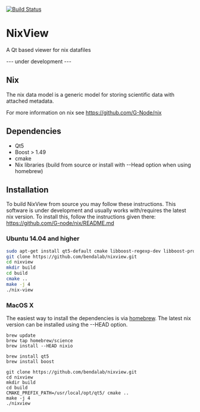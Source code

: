 [![Build Status](https://travis-ci.org/bendalab/NixView.svg?branch=master)](https://travis-ci.org/bendalab/NixView)

# NixView
A Qt based viewer for nix datafiles

--- under development ---

## Nix 
The nix data model is a generic model for storing scientific data with attached metadata.

For more information on nix see https://github.com/G-Node/nix


## Dependencies
 - Qt5
 - Boost > 1.49
 - cmake
 - Nix libraries (build from source or install with --Head option when using homebrew)


## Installation

To build NixView from source you may follow these instructions. This
software is under development and usually works with/requires the
latest nix version. To install this, follow the instructions given there: https://github.com/G-node/nix/README.md

### Ubuntu 14.04 and higher

```bash
sudo apt-get install qt5-default cmake libboost-regexp-dev libboost-program-options-dev libboost-date-time-dev libboost-program-options-dev libboost-system-dev libboost-filesystem-dev libcpptest
git clone https://github.com/bendalab/nixview.git
cd nixview
mkdir build
cd build
cmake ..
make -j 4
./nix-view
```

### MacOS X

The easiest way to install the dependencies is via [homebrew](http://brew.sh).
The latest nix version can be installed using the --HEAD option.
```shell
brew update
brew tap homebrew/science
brew install --HEAD nixio

brew install qt5
brew install boost

git clone https://github.com/bendalab/nixview.git
cd nixview
mkdir build
cd build
CMAKE_PREFIX_PATH=/usr/local/opt/qt5/ cmake ..
make -j 4
./nixview
```